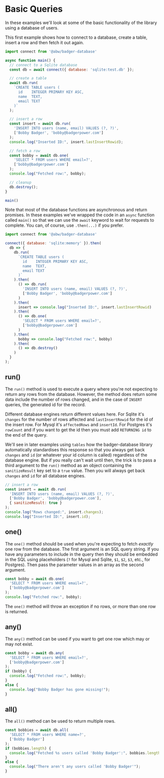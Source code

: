# Basic Queries

In these examples we'll look at some of the basic functionality of the
library using a database of users.

This first example shows how to connect to a database, create a table,
insert a row and then fetch it out again.

```js
import connect from '@abw/badger-database'

async function main() {
  // connect to a Sqlite database
  const db = await connect({ database: 'sqlite:test.db' });

  // create a table
  await db.run(
    `CREATE TABLE users (
      id    INTEGER PRIMARY KEY ASC,
      name  TEXT,
      email TEXT
    )`
  );

  // insert a row
  const insert = await db.run(
    'INSERT INTO users (name, email) VALUES (?, ?)',
    ['Bobby Badger', 'bobby@badgerpower.com']
  );
  console.log("Inserted ID:", insert.lastInsertRowid);

  // fetch a row
  const bobby = await db.one(
    'SELECT * FROM users WHERE email=?',
    ['bobby@badgerpower.com']
  );
  console.log("Fetched row:", bobby);

  // cleanup
  db.destroy();
}

main()
```

Note that most of the database functions are asynchronous and return
promises.  In these examples we've wrapped the code in an `async` function
called `main()` so that we can use the `await` keyword to wait for requests
to complete. You can, of course, use `.then(...)` if you prefer.

```js
import connect from '@abw/badger-database'

connect({ database: 'sqlite:memory' }).then(
  db => {
    db.run(
      `CREATE TABLE users (
        id    INTEGER PRIMARY KEY ASC,
        name  TEXT,
        email TEXT
      )`
    ).then(
      () => db.run(
        'INSERT INTO users (name, email) VALUES (?, ?)',
        ['Bobby Badger', 'bobby@badgerpower.com']
      )
    ).then(
      insert => console.log("Inserted ID:", insert.lastInsertRowid)
    ).then(
      () => db.one(
        'SELECT * FROM users WHERE email=?',
        ['bobby@badgerpower.com']
      )
    ).then(
      bobby => console.log("Fetched row:", bobby)
    ).then(
      () => db.destroy()
    )
  }
);
```

## run()

The `run()` method is used to execute a query where you're not expecting
to return any rows from the database.  However, the method does return some
data include the number of rows changed, and in the case of `INSERT` queries,
the generated id for the record.

Different database engines return different values here.  For Sqlite it's
`changes` for the number of rows affected and `lastInsertRowid` for the id
of the insert row.  For Mysql it's `affectedRows` and `insertId`.  For
Postgres it's `rowCount` and if you want to get the id then you must add
`RETURNING id` to the end of the query.

We'll see in later examples using `tables` how the badger-database library
automatically standardises this response so that you always get back `changes`
and `id` (or whatever your id column is called) regardless of the database
engine.  But if you really can't wait until then, the trick is to pass a third
argument to the `run()` method as an object containing the `sanitizeResult`
key set to a `true` value.  Then you will always get back `changes` and `id`
for all database engines.

```js
// insert a row
const insert = await db.run(
  'INSERT INTO users (name, email) VALUES (?, ?)',
  ['Bobby Badger', 'bobby@badgerpower.com'],
  { sanitizeResult: true }
);
console.log("Rows changed:", insert.changes);
console.log("Inserted ID:", insert.id);
```

## one()

The `one()` method should be used when you're expecting to fetch *exactly*
one row from the database.  The first argument is an SQL query string.  If
you  have any parameters to include in the query then they should be embedded
in the SQL using placeholders (`?` for Mysql and Sqlite, `$1`, `$2`, `$3`, etc.,
for Postgres).  Then pass the parameter values in an array as the second
argument.

```js
const bobby = await db.one(
  'SELECT * FROM users WHERE email=?',
  ['bobby@badgerpower.com']
);
console.log("Fetched row:", bobby);
```

The `one()` method will throw an exception if no rows, or more than one row is
returned.

## any()

The `any()` method can be used if you want to get one row which may or may not exist.

```js
const bobby = await db.any(
  'SELECT * FROM users WHERE email=?',
  ['bobby@badgerpower.com']
);
if (bobby) {
  console.log("Fetched row:", bobby);
}
else {
  console.log("Bobby Badger has gone missing!");
}
```

## all()

The `all()` method can be used to return multiple rows.

```js
const bobbies = await db.all(
  'SELECT * FROM users WHERE name=?',
  ['Bobby Badger']
);
if (bobbies.length) {
  console.log("Fetched %s users called 'Bobby Badger':", bobbies.length);
}
else {
  console.log("There aren't any users called 'Bobby Badger'");
}
```

